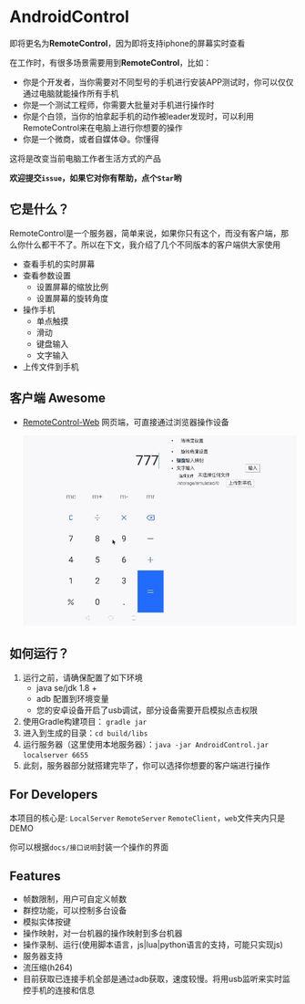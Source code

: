 # AndroidControl

即将更名为**RemoteControl**，因为即将支持iphone的屏幕实时查看

在工作时，有很多场景需要用到**RemoteControl**，比如：

* 你是个开发者，当你需要对不同型号的手机进行安装APP测试时，你可以仅仅通过电脑就能操作所有手机
* 你是一个测试工程师，你需要大批量对手机进行操作时
* 你是个白领，当你的怕拿起手机的动作被leader发现时，可以利用RemoteControl来在电脑上进行你想要的操作
* 你是一个微商，或者自媒体😅。你懂得

这将是改变当前电脑工作者生活方式的产品

**欢迎提交`issue`，如果它对你有帮助，点个`Star`哟**

## 它是什么？

RemoteControl是一个服务器，简单来说，如果你只有这个，而没有客户端，那么你什么都干不了。所以在下文，我介绍了几个不同版本的客户端供大家使用

- 查看手机的实时屏幕
- 查看参数设置
  - 设置屏幕的缩放比例
  - 设置屏幕的旋转角度
- 操作手机
  - 单点触摸
  - 滑动
  - 键盘输入
  - 文字输入
- 上传文件到手机

## 客户端 Awesome 

* [RemoteControl-Web](https://github.com/yeetor/RemoteControl-Web)   网页端，可直接通过浏览器操作设备

  ![demo](docs/demo.gif)

## 如何运行？

1. 运行之前，请确保配置了如下环境
   * java se/jdk 1.8 +
   * adb 配置到环境变量
   * 您的安卓设备开启了usb调试，部分设备需要开启模拟点击权限
2. 使用Gradle构建项目： `gradle jar`
3. 进入到生成的目录：`cd build/libs`
4. 运行服务器（这里使用本地服务器）：`java -jar AndroidControl.jar localserver 6655`
5. 此刻，服务器部分就搭建完毕了，你可以选择你想要的客户端进行操作

## For Developers

本项目的核心是: `LocalServer` `RemoteServer` `RemoteClient`，`web`文件夹内只是DEMO

你可以根据`docs/接口说明`封装一个操作的界面

## Features

* 帧数限制，用户可自定义帧数
* 群控功能，可以控制多台设备
* 模拟实体按键
* 操作映射，对一台机器的操作映射到多台机器
* 操作录制、运行(使用脚本语言，js|lua|python语言的支持，可能只实现js)
* 服务器支持
* 流压缩(h264)
* 目前获取已连接手机全部是通过adb获取，速度较慢。将用usb监听来实时监控手机的连接和信息